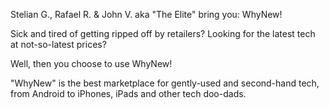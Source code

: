 


Stelian G., Rafael R. & John V. aka "The Elite" bring you: WhyNew!

Sick and tired of getting ripped off by retailers? Looking for the latest tech at not-so-latest prices?

Well, then you choose to use WhyNew!

"WhyNew" is the best marketplace for gently-used and second-hand tech, from Android to iPhones, iPads and other tech doo-dads.
